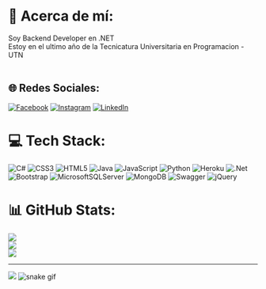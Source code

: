 # 💫 Acerca de mí:
Soy Backend Developer en .NET<br>Estoy en el ultimo año de la Tecnicatura Universitaria en Programacion - UTN<br><br>


## 🌐 Redes Sociales:
[![Facebook](https://img.shields.io/badge/Facebook-%231877F2.svg?logo=Facebook&logoColor=white)](https://facebook.com/federico.tahan) [![Instagram](https://img.shields.io/badge/Instagram-%23E4405F.svg?logo=Instagram&logoColor=white)](https://instagram.com/federico_tahan) [![LinkedIn](https://img.shields.io/badge/LinkedIn-%230077B5.svg?logo=linkedin&logoColor=white)](https://linkedin.com/in/federico-tahan) 

# 💻 Tech Stack:
![C#](https://img.shields.io/badge/c%23-%23239120.svg?style=for-the-badge&logo=c-sharp&logoColor=white) ![CSS3](https://img.shields.io/badge/css3-%231572B6.svg?style=for-the-badge&logo=css3&logoColor=white) ![HTML5](https://img.shields.io/badge/html5-%23E34F26.svg?style=for-the-badge&logo=html5&logoColor=white) ![Java](https://img.shields.io/badge/java-%23ED8B00.svg?style=for-the-badge&logo=java&logoColor=white) ![JavaScript](https://img.shields.io/badge/javascript-%23323330.svg?style=for-the-badge&logo=javascript&logoColor=%23F7DF1E) ![Python](https://img.shields.io/badge/python-3670A0?style=for-the-badge&logo=python&logoColor=ffdd54) ![Heroku](https://img.shields.io/badge/heroku-%23430098.svg?style=for-the-badge&logo=heroku&logoColor=white) ![.Net](https://img.shields.io/badge/.NET-5C2D91?style=for-the-badge&logo=.net&logoColor=white) ![Bootstrap](https://img.shields.io/badge/bootstrap-%23563D7C.svg?style=for-the-badge&logo=bootstrap&logoColor=white) ![MicrosoftSQLServer](https://img.shields.io/badge/Microsoft%20SQL%20Sever-CC2927?style=for-the-badge&logo=microsoft%20sql%20server&logoColor=white) ![MongoDB](https://img.shields.io/badge/MongoDB-%234ea94b.svg?style=for-the-badge&logo=mongodb&logoColor=white) ![Swagger](https://img.shields.io/badge/-Swagger-%23Clojure?style=for-the-badge&logo=swagger&logoColor=white) ![jQuery](https://img.shields.io/badge/jquery-%230769AD.svg?style=for-the-badge&logo=jquery&logoColor=white)
# 📊 GitHub Stats:
![](https://github-readme-stats.vercel.app/api?username=Federico-Tahan&theme=dark&hide_border=false&include_all_commits=true&count_private=true)<br/>
![](https://github-readme-streak-stats.herokuapp.com/?user=Federico-Tahan&theme=dark&hide_border=false)<br/>
![](https://github-readme-stats.vercel.app/api/top-langs/?username=Federico-Tahan&theme=dark&hide_border=false&include_all_commits=true&count_private=true&layout=compact)

---
[![](https://visitcount.itsvg.in/api?id=Federico-Tahan&icon=9&color=1)](https://visitcount.itsvg.in)
![snake gif](https://github.com/Federico-Tahan/Federico-Tahan/blob/output/github-contribution-grid-snake.gif)
<!-- Proudly created with GPRM ( https://gprm.itsvg.in ) -->

